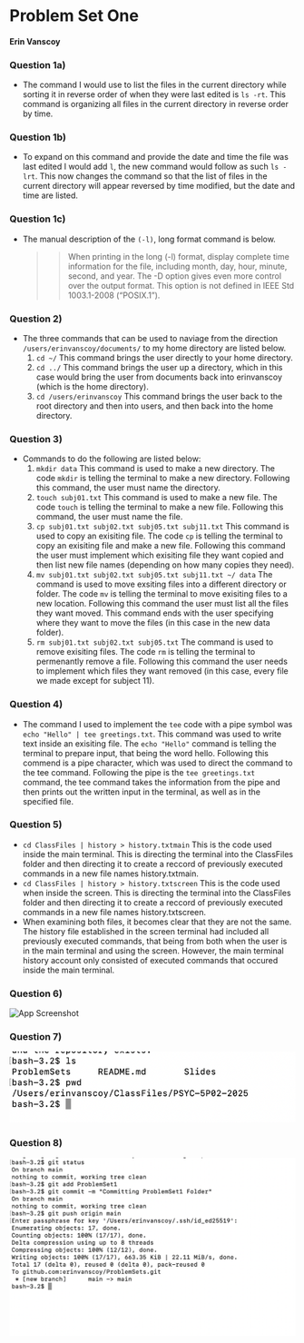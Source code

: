 # Problem Set One 
#### Erin Vanscoy

### Question 1a)
* The command I would use to list the files in the current directory while sorting it in reverse order of when they were last edited is `ls -rt`. This command is organizing all files in the current directory in reverse order by time.

### Question 1b)
* To expand on this command and provide the date and time the file was last edited I would add `l`, the new command would follow as such `ls -lrt`. This now changes the command so that the list of files in the current directory will appear reversed by time modified, but the date and time are listed. 

### Question 1c)
* The manual description of the `(-l)`, long format command is below. 
    >> When printing in the long (-l) format, display complete time information
             for the file, including month, day, hour, minute, second, and year.  The
             -D option gives even more control over the output format.  This option is
             not defined in IEEE Std 1003.1-2008 (“POSIX.1”).

### Question 2)
* The three commands that can be used to naviage from the direction `/users/erinvanscoy/documents/` to my home directory are listed below. 
    1. `cd ~/` This command brings the user directly to your home directory.
    2. `cd ../` This command brings the user up a directory, which in this case would bring the user from documents back into erinvanscoy (which is the home directory).
    3. `cd /users/erinvanscoy` This command brings the user back to the root directory and then into users, and then back into the home directory.

### Question 3)
* Commands to do the following are listed below: 
    1. `mkdir data` This command is used to make a new directory. The code `mkdir` is telling the terminal to make a new directory. Following this command, the user must name the directory. 
    2. `touch subj01.txt` This command is used to make a new file. The code `touch` is telling the terminal to make a new file. Following this command, the user must name the file. 
    3. `cp subj01.txt subj02.txt subj05.txt subj11.txt` This command is used to copy an exisiting file. The code `cp` is telling the terminal to copy an exisiting file and make a new file. Following this command the user must implement which exisiting file they want copied and then list new file names (depending on how many copies they need).  
    4. `mv subj01.txt subj02.txt subj05.txt subj11.txt ~/ data` The command is used to move exsiting files into a different directory or folder. The code `mv` is telling the terminal to move exisiting files to a new location. Following this command the user must list all the files they want moved. This command ends with the user specifying where they want to move the files (in this case in the new data folder).
    5. `rm subj01.txt subj02.txt subj05.txt` The command is used to remove exisiting files. The code `rm` is telling the terminal to permenantly remove a file. Following this command the user needs to implement which files they want removed (in this case, every file we made except for subject 11).
    
### Question 4)
* The command I used to implement the `tee` code with a pipe symbol was `echo "Hello" | tee greetings.txt`. This command was used to write text inside an exisiting file. The `echo "Hello"` command is telling the terminal to prepare input, that being the word hello. Following this commend is a pipe character, which was used to direct the command to the tee command. Following the pipe is the  `tee greetings.txt`  command, the tee command takes the information from the pipe and then prints out the written input in the terminal, as well as in the specified file. 

### Question 5) 
* `cd ClassFiles | history > history.txtmain` This is the code used inside the main terminal. This is directing the terminal into the ClassFiles folder and then directing it to create a reccord of previously executed commands in a new file names history.txtmain.
* `cd ClassFiles | history > history.txtscreen` This is the code used when inside the screen. This is directing the terminal into the ClassFiles folder and then directing it to create a reccord of previously executed commands in a new file names history.txtscreen. 
* When examining both files, it becomes clear that they are not the same. The history file established in the screen terminal had included all previously executed commands, that being from both when the user is in the main terminal and using the screen. However, the main terminal history account only consisted of executed commands that occured inside the main terminal.

### Question 6)
![App Screenshot](GithubIntroTSC.png) 

### Question 7)
![App Screenshot](ForkedSC.png)

### Question 8)
![App Screenshot](FinishedCommitSC.png)  
